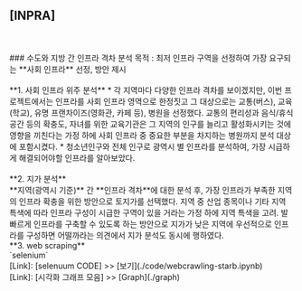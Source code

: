 ## [INPRA]
<br>
<br>
### 수도와 지방 간 인프라 격차 분석
<p2> 목적 : 최저 인프라 구역을 선정하여 가장 요구되는 **사회 인프라** 선정, 방안 제시 </p2>
<br> <br>
**1. 사회 인프라 위주 분석**
* 각 지역마다 다양한 인프라 격차를 보이겠지만, 이번 프로젝트에서는 인프라를 사회 인프라 영역으로 한정짓고 그 대상으로는 교통(버스), 교육(학교), 유명 프랜차이즈(영화관, 카페 등), 병원을 선정했다. 교통의 편리성과 음식/휴식 공간 등의 확충도, 자녀를 위한 교육기관은 그 지역의 인구를 늘리고 활성화시키는 것에 영향을 끼친다는 가정 하에 사회 인프라 중 중요한 부분을 차지하는 병원까지 분석 대상에 포함시켰다.
* 청소년인구와 전체 인구로 광역시 별 인프라를 분석하여, 가장 시급하게 해결되어야할 인프라를 알아보았다.
<br> <br>
**2. 지가 분석** <br>
**지역(광역시 기준)** 간 **인프라 격차**에 대한 분석 후, 가장 인프라가 부족한 지역의 인프라 확충을 위한 방안으로 토지가를 선택했다. 지역 중 산업 종목이나 기타 지역 특색에 따라 인프라 구성이 시급한 구역이 있을 거라는 가정 하에 지역 특색을 고려. 발 빠르게 인프라를 구축할 수 있도록 하는 방안으로 지가가 낮은 지역에 우선적으로 인프라를 구성하면 어떨까라는 의견에서 지가 분석도 동시에 행하였다. <br>
**3. web scraping** <br>
`selenium` <br>
[Link]: [selenuum CODE] >> [보기](./code/webcrawling-starb.ipynb)   <br>
[Link]: [시각화 그래프 모음] >> [Graph](./graph)
<br>

